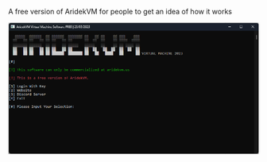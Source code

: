 A free version of AridekVM for people to get an idea of how it works

<img src="https://github.com/KediraSmurf/AridekVM-Free-Edition/blob/main/img/FREE.png"/>





